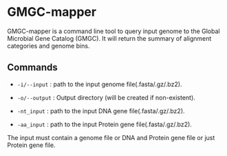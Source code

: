 # GMGC-mapper

GMGC-mapper is a command line tool to query input genome to the Global
Microbial Gene Catalog (GMGC). It will return the summary of  alignment
categories and genome bins.

## Commands

* `-i/--input` : path to the input genome file(.fasta/.gz/.bz2).

* `-o/--output` : Output directory (will be created if non-existent).

* `-nt_input` : path to the input DNA gene file(.fasta/.gz/.bz2).

* `-aa_input` : path to the input Protein gene file(.fasta/.gz/.bz2).

The input must contain a genome file or DNA and Protein gene file or just Protein gene file.

